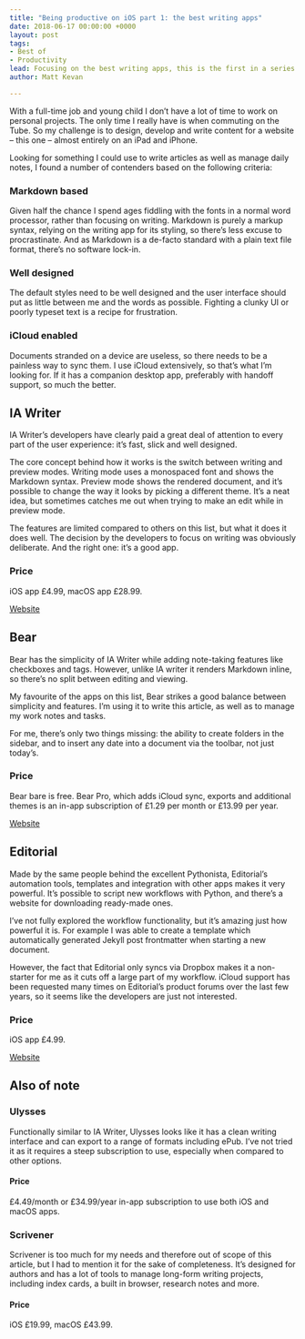 ```yaml
---
title: "Being productive on iOS part 1: the best writing apps"
date: 2018-06-17 00:00:00 +0000
layout: post
tags:
- Best of
- Productivity
lead: Focusing on the best writing apps, this is the first in a series exploring the best tools to get stuff done using iOS. 
author: Matt Kevan

---
```


With a full-time job and young child I don’t have a lot of time to work on personal projects. The only time I really have is when commuting on the Tube. So my challenge is to design, develop and write content for a website – this one – almost entirely on an iPad and iPhone.

Looking for something I could use to write articles as well as manage daily notes, I found a number of contenders based on the following criteria:

### Markdown based 
Given half the chance I spend ages fiddling with the fonts in a normal word processor, rather than focusing on writing. Markdown is purely a markup syntax, relying on the writing app for its styling, so there’s less excuse to procrastinate. And as Markdown is a de-facto standard with a plain text file format, there’s no software lock-in. 

### Well designed
The default styles need to be well designed and the user interface should put as little between me and the words as possible. Fighting a clunky UI or poorly typeset text is a recipe for frustration. 

### iCloud enabled 
Documents stranded on a device are useless, so there needs to be a painless way to sync them. I use iCloud extensively, so that’s what I’m looking for. If it has a companion desktop app, preferably with handoff support, so much the better. 

## IA Writer
IA Writer’s developers have clearly paid  a great deal of attention to every part of the user experience: it’s fast, slick and well designed. 

The core concept behind how it works is the switch between writing and preview modes. Writing mode uses a monospaced font and shows the Markdown syntax. Preview mode shows the rendered document, and it’s possible to change the way it looks by picking a different theme. It’s a neat idea, but sometimes catches me out when trying to make an edit while in preview mode.

The features are limited compared to others on this list, but what it does it does well. The decision by the developers to focus on writing was obviously deliberate. And the right one: it’s a good app. 

### Price
iOS app £4.99, macOS app £28.99.

[Website](https://ia.net/writer)

## Bear
Bear has the simplicity of IA Writer while adding note-taking features like checkboxes and tags. However, unlike IA writer it renders Markdown inline, so there’s no split between editing and viewing.

My favourite of the apps on this list, Bear strikes a good balance between simplicity and features. I’m using it to write this article, as well as to manage my work notes and tasks.

For me, there’s only two things missing: the ability to create folders in the sidebar, and to insert any date into a document via the toolbar, not just today’s.

### Price
Bear bare is free. Bear Pro, which adds iCloud sync, exports and additional themes is an in-app subscription of  £1.29 per month or £13.99 per year.

[Website](http://www.bear-writer.com)

## Editorial
Made by the same people behind the excellent Pythonista, Editorial’s automation tools, templates and integration with other apps makes it very powerful. It’s possible to script new workflows with Python, and there’s a website for downloading ready-made ones.

I’ve not fully explored the workflow functionality, but it’s amazing just how powerful it is. For example I was able to create a template which automatically generated Jekyll post frontmatter when starting a new document.

However, the fact that Editorial only syncs via Dropbox makes it a non-starter for me as it cuts off a large part of my workflow. iCloud support has been requested many times on Editorial’s product forums over the last few years, so it seems like the developers are just not interested.

### Price
iOS app £4.99.

[Website](http://omz-software.com/editorial/)

## Also of note
### Ulysses 
Functionally similar to IA Writer, Ulysses looks like it has a clean writing interface and can export to a range of formats including ePub. I’ve not tried it as it requires a steep subscription to use, especially when compared to other options.

#### Price
£4.49/month or £34.99/year in-app subscription to use both iOS and macOS apps.

### Scrivener
Scrivener is too much for my needs and therefore out of scope of this article, but I had to mention it for the sake of completeness. It’s designed for authors and has a lot of tools to manage long-form writing projects, including index cards, a built in browser, research notes and more. 

#### Price
iOS £19.99, macOS £43.99.

